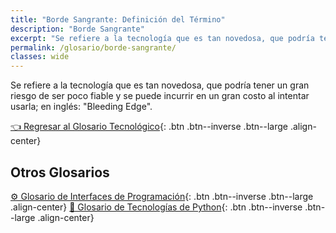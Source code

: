 ```yaml
---
title: "Borde Sangrante: Definición del Término"
description: "Borde Sangrante"
excerpt: "Se refiere a la tecnología que es tan novedosa, que podría tener un gran riesgo de ser poco fiable y se puede incurrir en un gran costo al intentar usarla."
permalink: /glosario/borde-sangrante/
classes: wide
---
```


Se refiere a la tecnología que es tan novedosa, que podría tener un gran riesgo de ser poco fiable y se puede incurrir en un gran costo al intentar usarla; en inglés: "Bleeding Edge".

[👈 Regresar al Glosario Tecnológico](/glosario/){: .btn .btn--inverse .btn--large .align-center}

## Otros Glosarios

[⚙ Glosario de Interfaces de Programación](/glosario/completo-interfaces-programacion/){: .btn .btn--inverse .btn--large .align-center}
[🐍 Glosario de Tecnologías de Python](/glosario/completo-tecnologias-python/){: .btn .btn--inverse .btn--large .align-center}
